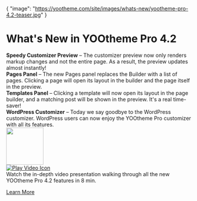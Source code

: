 {
    "image": "https://yootheme.com/site/images/whats-new/yootheme-pro-4.2-teaser.jpg"
}

# What's New in YOOtheme Pro 4.2

<div class="uk-grid-small" uk-grid>
    <div class="uk-width-auto">
        <span class="uk-text-success" uk-icon="check"></span>
    </div>
    <div class="uk-width-expand">
        <strong>Speedy Customizer Preview</strong> – The customizer preview now only renders markup changes and not the entire page. As a result, the preview updates almost instantly!
    </div>
</div>

<div class="uk-grid-small" uk-grid>
    <div class="uk-width-auto">
        <span class="uk-text-success" uk-icon="check"></span>
    </div>
    <div class="uk-width-expand">
        <strong>Pages Panel</strong> – The new Pages panel replaces the Builder with a list of pages. Clicking a page will open its layout in the builder and the page itself in the preview.
    </div>
</div>

<div class="uk-grid-small" uk-grid>
    <div class="uk-width-auto">
        <span class="uk-text-success" uk-icon="check"></span>
    </div>
    <div class="uk-width-expand">
        <strong>Templates Panel</strong> – Clicking a template will now open its layout in the page builder, and a matching post will be shown in the preview. It's a real time-saver!
    </div>
</div>

<div class="uk-grid-small" uk-grid>
    <div class="uk-width-auto">
        <span class="uk-text-success" uk-icon="check"></span>
    </div>
    <div class="uk-width-expand">
        <strong>WordPress Customizer</strong> – Today we say goodbye to the WordPress customizer. WordPress users can now enjoy the YOOtheme Pro customizer with all its features.
    </div>
</div>

<div class="uk-grid-small uk-flex-middle uk-margin-top" uk-grid uk-lightbox="video-autoplay: true;">
    <div class="uk-width-auto">
        <a class="uk-position-relative" href="https://www.youtube-nocookie.com/watch?v=9dw7W2HcUTY">
            <img class="uk-border-rounded" src="https://yootheme.com/site/images/whats-new/yootheme-pro-4.2-video-poster.jpg" width="100" alt>
            <div class="uk-position-center">
                <img src="https://yootheme.com/site/images/play.svg" alt="Play Video Icon">
            </div>
        </a>
    </div>
    <div class="uk-width-expand">Watch the in-depth video presentation walking through all the new YOOtheme Pro 4.2 features in 8 min.</div>
</div>

<p class="uk-margin-medium-top uk-margin-remove-bottom"><a class="uk-button uk-button-primary" href="https://yootheme.com/blog/2023/11/02/yootheme-pro-4.2-speedy-customizer-preview-and-new-pages-panel" target="_blank">Learn More</a></p>
